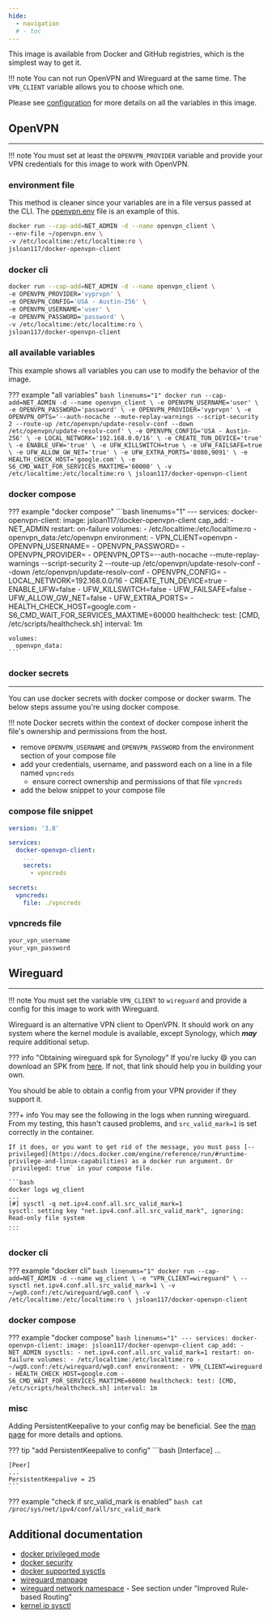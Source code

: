 ```yaml
---
hide:
  - navigation
  # - toc
---
```


This image is available from Docker and GitHub registries, which is the simplest way to get it.

!!! note
    You can not run OpenVPN and Wireguard at the same time. The `VPN_CLIENT` variable allows you to choose which one.

Please see [configuration](configuration.md) for more details on all the variables in this image.

## OpenVPN

---

!!! note
    You must set at least the `OPENVPN_PROVIDER` variable and provide your VPN credentials for this image to work with OpenVPN.

### environment file

This method is cleaner since your variables are in a file versus passed at the CLI.
The [openvpn.env](https://github.com/jsloan117/docker-openvpn-client/blob/main/openvpn.env) file is an example of this.

```bash linenums="1"
docker run --cap-add=NET_ADMIN -d --name openvpn_client \
--env-file ~/openvpn.env \
-v /etc/localtime:/etc/localtime:ro \
jsloan117/docker-openvpn-client
```

### docker cli

```bash linenums="1"
docker run --cap-add=NET_ADMIN -d --name openvpn_client \
-e OPENVPN_PROVIDER='vyprvpn' \
-e OPENVPN_CONFIG='USA - Austin-256' \
-e OPENVPN_USERNAME='user' \
-e OPENVPN_PASSWORD='password' \
-v /etc/localtime:/etc/localtime:ro \
jsloan117/docker-openvpn-client
```

### all available variables

This example shows all variables you can use to modify the behavior of the image.

??? example "all variables"
    ```bash linenums="1"
    docker run --cap-add=NET_ADMIN -d --name openvpn_client \
    -e OPENVPN_USERNAME='user' \
    -e OPENVPN_PASSWORD='password' \
    -e OPENVPN_PROVIDER='vyprvpn' \
    -e OPENVPN_OPTS='--auth-nocache --mute-replay-warnings --script-security 2 --route-up /etc/openvpn/update-resolv-conf --down /etc/openvpn/update-resolv-conf' \
    -e OPENVPN_CONFIG='USA - Austin-256' \
    -e LOCAL_NETWORK='192.168.0.0/16' \
    -e CREATE_TUN_DEVICE='true' \
    -e ENABLE_UFW='true' \
    -e UFW_KILLSWITCH=true \
    -e UFW_FAILSAFE=true \
    -e UFW_ALLOW_GW_NET='true' \
    -e UFW_EXTRA_PORTS='8080,9091' \
    -e HEALTH_CHECK_HOST='google.com' \
    -e S6_CMD_WAIT_FOR_SERVICES_MAXTIME='60000' \
    -v /etc/localtime:/etc/localtime:ro \
    jsloan117/docker-openvpn-client
    ```

### docker compose

??? example "docker compose"
    ```bash linenums="1"
    ---
    services:
      docker-openvpn-client:
        image: jsloan117/docker-openvpn-client
        cap_add:
          - NET_ADMIN
        restart: on-failure
        volumes:
          - /etc/localtime:/etc/localtime:ro
          - openvpn_data:/etc/openvpn
        environment:
          - VPN_CLIENT=openvpn
          - OPENVPN_USERNAME=
          - OPENVPN_PASSWORD=
          - OPENVPN_PROVIDER=
          - OPENVPN_OPTS=--auth-nocache --mute-replay-warnings --script-security 2 --route-up /etc/openvpn/update-resolv-conf --down /etc/openvpn/update-resolv-conf
          - OPENVPN_CONFIG=
          - LOCAL_NETWORK=192.168.0.0/16
          - CREATE_TUN_DEVICE=true
          - ENABLE_UFW=false
          - UFW_KILLSWITCH=false
          - UFW_FAILSAFE=false
          - UFW_ALLOW_GW_NET=false
          - UFW_EXTRA_PORTS=
          - HEALTH_CHECK_HOST=google.com
          - S6_CMD_WAIT_FOR_SERVICES_MAXTIME=60000
        healthcheck:
          test: [CMD, /etc/scripts/healthcheck.sh]
          interval: 1m

    volumes:
      openvpn_data:
    ```

### docker secrets

---

You can use docker secrets with docker compose or docker swarm. The below steps assume you're using docker compose.

!!! note
    Docker secrets within the context of docker compose inherit the file's ownership and permissions from the host.

- remove `OPENVPN_USERNAME` and `OPENVPN_PASSWORD` from the environment section of your compose file
- add your credentials, username, and password each on a line in a file named `vpncreds`
    - ensure correct ownership and permissions of that file `vpncreds`
- add the below snippet to your compose file

### compose file snippet

```yaml
version: '3.8'

services:
  docker-openvpn-client:
    ...
    secrets:
      - vpncreds

secrets:
  vpncreds:
    file: ./vpncreds
```

### vpncreds file

```bash
your_vpn_username
your_vpn_password
```

## Wireguard

---

!!! note
    You must set the variable `VPN_CLIENT` to `wireguard` and provide a config for this image to work with Wireguard.

Wireguard is an alternative VPN client to OpenVPN. It should work on any system where the kernel module is available, except Synology, which ***may*** require additional setup.

??? info "Obtaining wireguard spk for Synology"
    If you're lucky :smile: you can download an SPK from [here](https://www.blackvoid.club/wireguard-spk-for-your-synology-nas). If not, that link should help you in building your own.

You should be able to obtain a config from your VPN provider if they support it.

???+ info
    You may see the following in the logs when running wireguard.
    From my testing, this hasn't caused problems, and `src_valid_mark=1` is set correctly in the container.

    If it does, or you want to get rid of the message, you must pass [--privileged](https://docs.docker.com/engine/reference/run/#runtime-privilege-and-linux-capabilities) as a docker run argument. Or `privileged: true` in your compose file.

    ```bash
    docker logs wg_client
    ...
    [#] sysctl -q net.ipv4.conf.all.src_valid_mark=1
    sysctl: setting key "net.ipv4.conf.all.src_valid_mark", ignoring: Read-only file system
    ...
    ```

### docker cli

??? example "docker cli"
    ```bash linenums="1"
    docker run --cap-add=NET_ADMIN -d --name wg_client \
    -e "VPN_CLIENT=wireguard" \
    --sysctl net.ipv4.conf.all.src_valid_mark=1 \
    -v ~/wg0.conf:/etc/wireguard/wg0.conf \
    -v /etc/localtime:/etc/localtime:ro \
    jsloan117/docker-openvpn-client
    ```

### docker compose

??? example "docker compose"
    ```bash linenums="1"
    ---
    services:
      docker-openvpn-client:
        image: jsloan117/docker-openvpn-client
        cap_add:
          - NET_ADMIN
        sysctls:
          - net.ipv4.conf.all.src_valid_mark=1
        restart: on-failure
        volumes:
          - /etc/localtime:/etc/localtime:ro
          - ~/wg0.conf:/etc/wireguard/wg0.conf
        environment:
          - VPN_CLIENT=wireguard
          - HEALTH_CHECK_HOST=google.com
          - S6_CMD_WAIT_FOR_SERVICES_MAXTIME=60000
        healthcheck:
          test: [CMD, /etc/scripts/healthcheck.sh]
          interval: 1m
    ```

### misc

Adding PersistentKeepalive to your config may be beneficial. See the [man page](https://www.man7.org/linux/man-pages/man8/wg.8.html) for more details and options.

??? tip "add PersistentKeepalive to config"
    ```bash
    [Interface]
    ...

    [Peer]
    ...
    PersistentKeepalive = 25
    ```

??? example "check if src_valid_mark is enabled"
    ```bash
    cat  /proc/sys/net/ipv4/conf/all/src_valid_mark
    ```

## Additional documentation

* [docker privileged mode](https://docs.docker.com/engine/reference/run/#runtime-privilege-and-linux-capabilities)
* [docker security](https://docs.docker.com/engine/security/#linux-kernel-capabilities)
* [docker supported sysctls](https://docs.docker.com/engine/reference/commandline/run/#currently-supported-sysctls)
* [wireguard manpage](https://www.man7.org/linux/man-pages/man8/wg.8.html)
* [wireguard network namespace](https://www.wireguard.com/netns/) - See section under "Improved Rule-based Routing"
* [kernel ip sysctl](https://www.kernel.org/doc/html/latest/networking/ip-sysctl.html)

